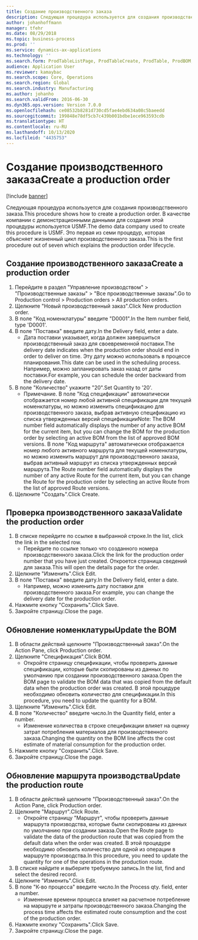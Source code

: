 ```yaml
---
title: Создание производственного заказа
description: Следующая процедура используется для создания производственного заказа.
author: johanhoffmann
manager: tfehr
ms.date: 08/29/2018
ms.topic: business-process
ms.prod: ''
ms.service: dynamics-ax-applications
ms.technology: ''
ms.search.form: ProdTableListPage, ProdTableCreate, ProdTable, ProdBOM, ProdRoute, ProdJournalCreate
audience: Application User
ms.reviewer: kamaybac
ms.search.scope: Core, Operations
ms.search.region: Global
ms.search.industry: Manufacturing
ms.author: johanho
ms.search.validFrom: 2016-06-30
ms.dyn365.ops.version: Version 7.0.0
ms.openlocfilehash: ce08532b8281d730cd5fae4ebd634a08c5baeedd
ms.sourcegitcommit: 199848e78df5cb7c439b001bdbe1ece963593cdb
ms.translationtype: HT
ms.contentlocale: ru-RU
ms.lasthandoff: 10/13/2020
ms.locfileid: "4435753"
---
```

# <a name="create-a-production-order"></a><span data-ttu-id="5c829-103">Создание производственного заказа</span><span class="sxs-lookup"><span data-stu-id="5c829-103">Create a production order</span></span>

[!include [banner](../../includes/banner.md)]

<span data-ttu-id="5c829-104">Следующая процедура используется для создания производственного заказа.</span><span class="sxs-lookup"><span data-stu-id="5c829-104">This procedure shows how to create a production order.</span></span> <span data-ttu-id="5c829-105">В качестве компании с демонстрационными данными для создания этой процедуры используется USMF.</span><span class="sxs-lookup"><span data-stu-id="5c829-105">The demo data company used to create this procedure is USMF.</span></span> <span data-ttu-id="5c829-106">Это первая из семи процедур, которая объясняет жизненный цикл производственного заказа.</span><span class="sxs-lookup"><span data-stu-id="5c829-106">This is the first procedure out of seven which explains the production order lifecycle.</span></span>


## <a name="create-a-production-order"></a><span data-ttu-id="5c829-107">Создание производственного заказа</span><span class="sxs-lookup"><span data-stu-id="5c829-107">Create a production order</span></span>
1. <span data-ttu-id="5c829-108">Перейдите в раздел "Управление производством" > "Производственные заказы" > "Все производственные заказы".</span><span class="sxs-lookup"><span data-stu-id="5c829-108">Go to Production control > Production orders > All production orders.</span></span>
2. <span data-ttu-id="5c829-109">Щелкните "Новый производственный заказ".</span><span class="sxs-lookup"><span data-stu-id="5c829-109">Click New production order.</span></span>
3. <span data-ttu-id="5c829-110">В поле "Код номенклатуры" введите "D0001".</span><span class="sxs-lookup"><span data-stu-id="5c829-110">In the Item number field, type 'D0001'.</span></span>
4. <span data-ttu-id="5c829-111">В поле "Поставка" введите дату.</span><span class="sxs-lookup"><span data-stu-id="5c829-111">In the Delivery field, enter a date.</span></span>
    * <span data-ttu-id="5c829-112">Дата поставки указывает, когда должен завершиться производственный заказ для своевременной поставки.</span><span class="sxs-lookup"><span data-stu-id="5c829-112">The delivery date indicates when the production order should end in order to deliver on time.</span></span> <span data-ttu-id="5c829-113">Эту дату можно использовать в процессе планирования.</span><span class="sxs-lookup"><span data-stu-id="5c829-113">This date can be used in the scheduling process.</span></span> <span data-ttu-id="5c829-114">Например, можно запланировать заказ назад от даты поставки.</span><span class="sxs-lookup"><span data-stu-id="5c829-114">For example, you can schedule the order backward from the delivery date.</span></span>  
5. <span data-ttu-id="5c829-115">В поле "Количество" укажите "20".</span><span class="sxs-lookup"><span data-stu-id="5c829-115">Set Quantity to '20'.</span></span>
    * <span data-ttu-id="5c829-116">Примечание. В поле "Код спецификации" автоматически отображается номер любой активной спецификации для текущей номенклатуры, но можно изменить спецификацию для производственного заказа, выбрав активную спецификацию из списка утвержденных версий спецификации</span><span class="sxs-lookup"><span data-stu-id="5c829-116">Note: The BOM number field automatically displays the number of any active BOM for the current item, but you can change the BOM for the production order by selecting an active BOM from the list of approved BOM versions.</span></span>    <span data-ttu-id="5c829-117">В поле "Код маршрута" автоматически отображается номер любого активного маршрута для текущей номенклатуры, но можно изменить маршрут для производственного заказа, выбрав активный маршрут из списка утвержденных версий маршрута.</span><span class="sxs-lookup"><span data-stu-id="5c829-117">The Route number field automatically displays the number of any active Route for the current item, but you can change the Route for the production order by selecting an active Route from the list of approved Route versions.</span></span>  
6. <span data-ttu-id="5c829-118">Щелкните "Создать".</span><span class="sxs-lookup"><span data-stu-id="5c829-118">Click Create.</span></span>

## <a name="validate-the-production-order"></a><span data-ttu-id="5c829-119">Проверка производственного заказа</span><span class="sxs-lookup"><span data-stu-id="5c829-119">Validate the production order</span></span>
1. <span data-ttu-id="5c829-120">В списке перейдите по ссылке в выбранной строке.</span><span class="sxs-lookup"><span data-stu-id="5c829-120">In the list, click the link in the selected row.</span></span>
    * <span data-ttu-id="5c829-121">Перейдите по ссылке только что созданного номера производственного заказа.</span><span class="sxs-lookup"><span data-stu-id="5c829-121">Click the link for the production order number that you have just created.</span></span> <span data-ttu-id="5c829-122">Откроется страница сведений для заказа.</span><span class="sxs-lookup"><span data-stu-id="5c829-122">This will open the details page for the order.</span></span>  
2. <span data-ttu-id="5c829-123">Щелкните "Изменить".</span><span class="sxs-lookup"><span data-stu-id="5c829-123">Click Edit.</span></span>
3. <span data-ttu-id="5c829-124">В поле "Поставка" введите дату.</span><span class="sxs-lookup"><span data-stu-id="5c829-124">In the Delivery field, enter a date.</span></span>
    * <span data-ttu-id="5c829-125">Например, можно изменить дату поставки для производственного заказа.</span><span class="sxs-lookup"><span data-stu-id="5c829-125">For example, you can change the delivery date for the production order.</span></span>  
4. <span data-ttu-id="5c829-126">Нажмите кнопку "Сохранить".</span><span class="sxs-lookup"><span data-stu-id="5c829-126">Click Save.</span></span>
5. <span data-ttu-id="5c829-127">Закройте страницу.</span><span class="sxs-lookup"><span data-stu-id="5c829-127">Close the page.</span></span>

## <a name="update-the-bom"></a><span data-ttu-id="5c829-128">Обновление номенклатуры</span><span class="sxs-lookup"><span data-stu-id="5c829-128">Update the BOM</span></span>
1. <span data-ttu-id="5c829-129">В области действий щелкните "Производственный заказ".</span><span class="sxs-lookup"><span data-stu-id="5c829-129">On the Action Pane, click Production order.</span></span>
2. <span data-ttu-id="5c829-130">Щелкните "Спецификация".</span><span class="sxs-lookup"><span data-stu-id="5c829-130">Click BOM.</span></span>
    * <span data-ttu-id="5c829-131">Откройте страницу спецификации, чтобы проверить данные спецификации, которые были скопированы из данных по умолчанию при создании производственного заказа.</span><span class="sxs-lookup"><span data-stu-id="5c829-131">Open the BOM page to validate the BOM data that was copied from the default data when the production order was created.</span></span> <span data-ttu-id="5c829-132">В этой процедуре необходимо обновить количество для спецификации.</span><span class="sxs-lookup"><span data-stu-id="5c829-132">In this procedure, you need to update the quantity for a BOM.</span></span>  
3. <span data-ttu-id="5c829-133">Щелкните "Изменить".</span><span class="sxs-lookup"><span data-stu-id="5c829-133">Click Edit.</span></span>
4. <span data-ttu-id="5c829-134">В поле "Количество" введите число.</span><span class="sxs-lookup"><span data-stu-id="5c829-134">In the Quantity field, enter a number.</span></span>
    * <span data-ttu-id="5c829-135">Изменение количества в строке спецификации влияет на оценку затрат потребления материалов для производственного заказа.</span><span class="sxs-lookup"><span data-stu-id="5c829-135">Changing the quantity on the BOM line affects the cost estimate of material consumption for the production order.</span></span>  
5. <span data-ttu-id="5c829-136">Нажмите кнопку "Сохранить".</span><span class="sxs-lookup"><span data-stu-id="5c829-136">Click Save.</span></span>
6. <span data-ttu-id="5c829-137">Закройте страницу.</span><span class="sxs-lookup"><span data-stu-id="5c829-137">Close the page.</span></span>

## <a name="update-the-production-route"></a><span data-ttu-id="5c829-138">Обновление маршрута производства</span><span class="sxs-lookup"><span data-stu-id="5c829-138">Update the production route</span></span>
1. <span data-ttu-id="5c829-139">В области действий щелкните "Производственный заказ".</span><span class="sxs-lookup"><span data-stu-id="5c829-139">On the Action Pane, click Production order.</span></span>
2. <span data-ttu-id="5c829-140">Щелкните "Маршрут".</span><span class="sxs-lookup"><span data-stu-id="5c829-140">Click Route.</span></span>
    * <span data-ttu-id="5c829-141">Откройте страницу "Маршрут", чтобы проверить данные маршрута производства, которые были скопированы из данных по умолчанию при создании заказа.</span><span class="sxs-lookup"><span data-stu-id="5c829-141">Open the Route page to validate the data of the production route that was copied from the default data when the order was created.</span></span> <span data-ttu-id="5c829-142">В этой процедуре необходимо обновить количество для одной из операции в маршруте производства.</span><span class="sxs-lookup"><span data-stu-id="5c829-142">In this procedure, you need to update the quantity for one of the operations in the production route.</span></span>  
3. <span data-ttu-id="5c829-143">В списке найдите и выберите требуемую запись.</span><span class="sxs-lookup"><span data-stu-id="5c829-143">In the list, find and select the desired record.</span></span>
4. <span data-ttu-id="5c829-144">Щелкните "Изменить".</span><span class="sxs-lookup"><span data-stu-id="5c829-144">Click Edit.</span></span>
5. <span data-ttu-id="5c829-145">В поле "К-во процесса" введите число.</span><span class="sxs-lookup"><span data-stu-id="5c829-145">In the Process qty. field, enter a number.</span></span>
    * <span data-ttu-id="5c829-146">Изменение времени процесса влияет на расчетное потребление на маршруте и затраты производственного заказа.</span><span class="sxs-lookup"><span data-stu-id="5c829-146">Changing the process time affects the estimated route consumption and the cost of the production order.</span></span>  
6. <span data-ttu-id="5c829-147">Нажмите кнопку "Сохранить".</span><span class="sxs-lookup"><span data-stu-id="5c829-147">Click Save.</span></span>
7. <span data-ttu-id="5c829-148">Закройте страницу.</span><span class="sxs-lookup"><span data-stu-id="5c829-148">Close the page.</span></span>

